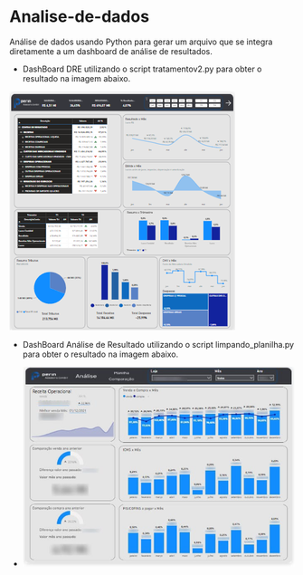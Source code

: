 # Analise-de-dados
 Análise de dados usando Python para gerar um arquivo que se integra diretamente a um dashboard de análise de resultados.
* DashBoard DRE utilizando o script tratamentov2.py para obter o resultado na imagem abaixo.

![powerBI](https://raw.githubusercontent.com/Ton-Chyod-s/Analise-de-dados/main/png%20dashboard/dre.png)

* DashBoard Análise de Resultado utilizando o script limpando_planilha.py para obter o resultado na imagem abaixo.

* ![powerBI](https://raw.githubusercontent.com/Ton-Chyod-s/Analise-de-dados/main/png%20dashboard/analise.jpg)
